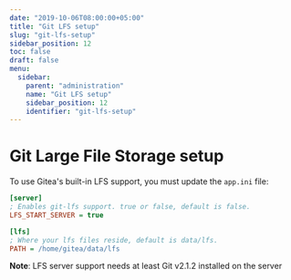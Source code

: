 ```yaml
---
date: "2019-10-06T08:00:00+05:00"
title: "Git LFS setup"
slug: "git-lfs-setup"
sidebar_position: 12
toc: false
draft: false
menu:
  sidebar:
    parent: "administration"
    name: "Git LFS setup"
    sidebar_position: 12
    identifier: "git-lfs-setup"
---
```


# Git Large File Storage setup

To use Gitea's built-in LFS support, you must update the `app.ini` file:

```ini
[server]
; Enables git-lfs support. true or false, default is false.
LFS_START_SERVER = true

[lfs]
; Where your lfs files reside, default is data/lfs.
PATH = /home/gitea/data/lfs
```

**Note**: LFS server support needs at least Git v2.1.2 installed on the server
